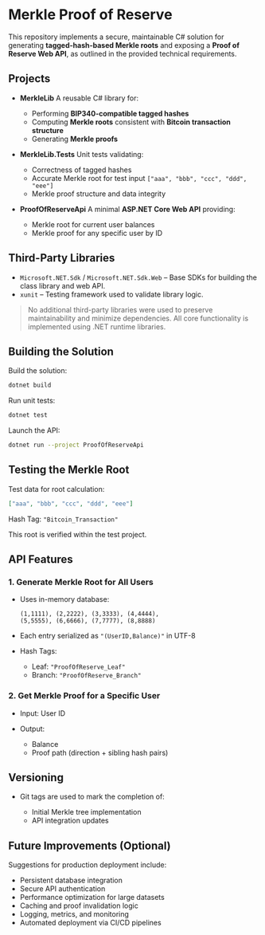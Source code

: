 # Merkle Proof of Reserve

This repository implements a secure, maintainable C# solution for generating **tagged-hash-based Merkle roots** and exposing a **Proof of Reserve Web API**, as outlined in the provided technical requirements.

## Projects

* **MerkleLib**
  A reusable C# library for:

  * Performing **BIP340-compatible tagged hashes**
  * Computing **Merkle roots** consistent with **Bitcoin transaction structure**
  * Generating **Merkle proofs**

* **MerkleLib.Tests**
  Unit tests validating:

  * Correctness of tagged hashes
  * Accurate Merkle root for test input `["aaa", "bbb", "ccc", "ddd", "eee"]`
  * Merkle proof structure and data integrity

* **ProofOfReserveApi**
  A minimal **ASP.NET Core Web API** providing:

  * Merkle root for current user balances
  * Merkle proof for any specific user by ID

## Third-Party Libraries

* `Microsoft.NET.Sdk` / `Microsoft.NET.Sdk.Web` – Base SDKs for building the class library and web API.
* `xunit` – Testing framework used to validate library logic.

> No additional third-party libraries were used to preserve maintainability and minimize dependencies. All core functionality is implemented using .NET runtime libraries.

## Building the Solution

Build the solution:

```bash
dotnet build
```

Run unit tests:

```bash
dotnet test
```

Launch the API:

```bash
dotnet run --project ProofOfReserveApi
```

## Testing the Merkle Root

Test data for root calculation:

```json
["aaa", "bbb", "ccc", "ddd", "eee"]
```

Hash Tag: `"Bitcoin_Transaction"`

This root is verified within the test project.

## API Features

### 1. Generate Merkle Root for All Users

* Uses in-memory database:

  ```
  (1,1111), (2,2222), (3,3333), (4,4444),
  (5,5555), (6,6666), (7,7777), (8,8888)
  ```
* Each entry serialized as `"(UserID,Balance)"` in UTF-8
* Hash Tags:

  * Leaf: `"ProofOfReserve_Leaf"`
  * Branch: `"ProofOfReserve_Branch"`

### 2. Get Merkle Proof for a Specific User

* Input: User ID
* Output:

  * Balance
  * Proof path (direction + sibling hash pairs)

## Versioning

* Git tags are used to mark the completion of:

  * Initial Merkle tree implementation
  * API integration updates

## Future Improvements (Optional)

Suggestions for production deployment include:

* Persistent database integration
* Secure API authentication
* Performance optimization for large datasets
* Caching and proof invalidation logic
* Logging, metrics, and monitoring
* Automated deployment via CI/CD pipelines
